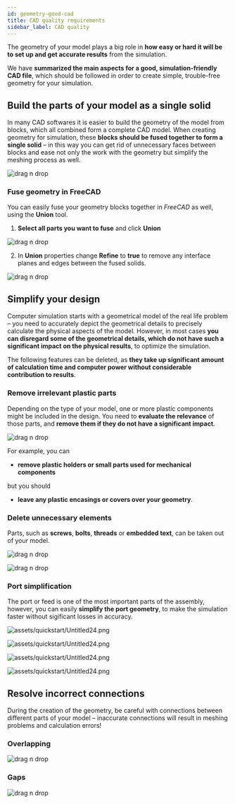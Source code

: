 ```yaml
---
id: geometry-good-cad
title: CAD quality requirements
sidebar_label: CAD quality
---
```


The geometry of your model plays a big role in **how easy or hard it will be to set up and get accurate results** from the simulation.

We have **summarized the main aspects for a good, simulation-friendly CAD file**, which should be followed in order to create simple, trouble-free geometry for your simulation.

## Build the parts of your model as a single solid

In many CAD softwares it is easier to build the geometry of the model from blocks, which all combined form a complete CAD model. When creating geometry for simulation, these **blocks should be fused together to form a single solid** – in this way you can get rid of unnecessary faces between blocks and ease not only the work with the geometry but simplify the meshing process as well.

<p align="center">

![drag n drop](assets/quickstart/87.png)

</p>

### Fuse geometry in FreeCAD

You can easily fuse your geometry blocks together in *FreeCAD* as well, using the **Union** tool.

1. **Select all parts you want to fuse** and click **Union**

<p align="center">

![drag n drop](assets/quickstart/85.png)

</p>

2. In **Union** properties change **Refine** to **true** to remove any interface planes and edges between the fused solids.

<p align="center">

![drag n drop](assets/quickstart/86.png)

</p>

## Simplify your design

Computer simulation starts with a geometrical model of the real life problem – you need to accurately depict the geometrical details to precisely calculate the physical aspects of the model. However, in most cases **you can disregard some of the geometrical details, which do not have such a significant impact on the physical results**, to optimize the simulation.

The following features can be deleted, as **they take up significant amount of calculation time and computer power without considerable contribution to results**. 

### Remove irrelevant plastic parts

Depending on the type of your model, one or more plastic components might be included in the design. You need to **evaluate the relevance** of those parts, and **remove them if they do not have a significant impact**.

<p align="center">

![drag n drop](assets/quickstart/92.png)

</p>

For example, you can

- **remove plastic holders or small parts used for mechanical components**

but you should

- **leave any plastic encasings or covers over your geometry**.

### Delete unnecessary elements

Parts, such as **screws**, **bolts**, **threads** or **embedded text**, can be taken out of your model.

<p align="center">

![drag n drop](assets/quickstart/88.png)

</p>

<p align="center">

![drag n drop](assets/quickstart/90.png)

</p>

### Port simplification

The port or feed is one of the most important parts of the assembly, however, you can easily **simplify the port geometry**, to make the simulation faster without sigificant losses in accuracy.

![assets/quickstart/Untitled24.png](assets/example/1.png)

<p align="center">

![assets/quickstart/Untitled24.png](assets/example/3.png)

</p>

<p align="center">

![assets/quickstart/Untitled24.png](assets/example/45.png)

</p>

<p align="center">

![assets/quickstart/Untitled24.png](assets/example/30.png)

</p>

## Resolve incorrect connections

During the creation of the geometry, be careful with connections between different parts of your model – inaccurate connections will result in meshing problems and calculation errors!

### Overlapping

<p align="center">

![drag n drop](assets/quickstart/91.png)

</p>

### Gaps

<p align="center">

![drag n drop](assets/quickstart/89.png)

</p>
